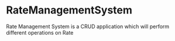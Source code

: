 # RateManagementSystem
Rate Management System is a CRUD application which will perform different operations on Rate
